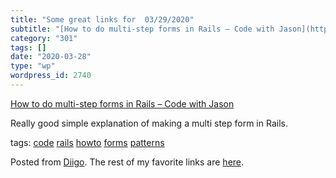 ```yaml
---
title: "Some great links for  03/29/2020"
subtitle: "[How to do multi-step forms in Rails – Code with Jason](https://www.codewithjason.com/rails-multi-st..."
category: "301"
tags: []
date: "2020-03-28"
type: "wp"
wordpress_id: 2740
---
```

[How to do multi-step forms in Rails – Code with Jason](https://www.codewithjason.com/rails-multi-step-forms/) 

Really good simple explanation of making a multi step form in Rails. 

 tags: [code](https://www.diigo.com/user/pitosalas/code) [rails](https://www.diigo.com/user/pitosalas/rails) [howto](https://www.diigo.com/user/pitosalas/howto) [forms](https://www.diigo.com/user/pitosalas/forms) [patterns](https://www.diigo.com/user/pitosalas/patterns)

Posted from [Diigo](https://www.diigo.com). The rest of my favorite links are [here](https://www.diigo.com/user/pitosalas).